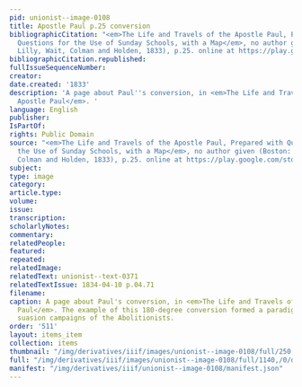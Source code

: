 ```yaml
---
pid: unionist--image-0108
title: Apostle Paul p.25 conversion
bibliographicCitation: "<em>The Life and Travels of the Apostle Paul, Prepared with
  Questions for the Use of Sunday Schools, with a Map</em>, no author given (Boston:
  Lilly, Wait, Colman and Holden, 1833), p.25. online at https://play.google.com/store/books/details?id=AzwAAAAAYAAJ&rdid=book-AzwAAAAAYAAJ&rdot=1"
bibliographicCitation.republished: 
fullIssueSequenceNumber: 
creator: 
date.created: '1833'
description: 'A page about Paul''s conversion, in <em>The Life and Travels of the
  Apostle Paul</em>. '
language: English
publisher: 
IsPartOf: 
rights: Public Domain
source: "<em>The Life and Travels of the Apostle Paul, Prepared with Questions for
  the Use of Sunday Schools, with a Map</em>, no author given (Boston: Lilly, Wait,
  Colman and Holden, 1833), p.25. online at https://play.google.com/store/books/details?id=AzwAAAAAYAAJ&rdid=book-AzwAAAAAYAAJ&rdot=1"
subject: 
type: image
category: 
article.type: 
volume: 
issue: 
transcription: 
scholarlyNotes: 
commentary: 
relatedPeople: 
featured: 
repeated: 
relatedImage: 
relatedText: unionist--text-0371
relatedTextIssue: 1834-04-10 p.04.71
filename: 
caption: A page about Paul's conversion, in <em>The Life and Travels of the Apostle
  Paul</em>. The example of this 180-degree conversion formed a paradigm for the moral
  suasion campaigns of the Abolitionists.
order: '511'
layout: items_item
collection: items
thumbnail: "/img/derivatives/iiif/images/unionist--image-0108/full/250,/0/default.jpg"
full: "/img/derivatives/iiif/images/unionist--image-0108/full/1140,/0/default.jpg"
manifest: "/img/derivatives/iiif/unionist--image-0108/manifest.json"
---
```

